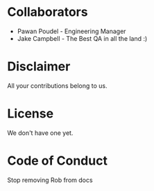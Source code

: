 # Collaborators

* Pawan Poudel - Engineering Manager
* Jake Campbell - The Best QA in all the land :)

# Disclaimer

All your contributions belong to us.

# License

We don't have one yet.

# Code of Conduct

Stop removing Rob from docs